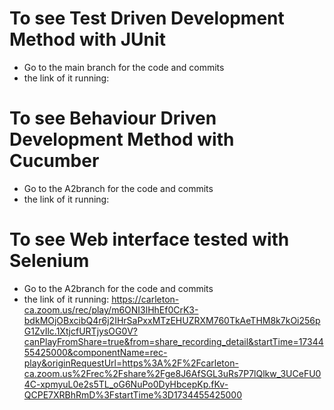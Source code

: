 # To see Test Driven Development Method with JUnit
- Go to the main branch for the code and commits
- the link of it running: 
# To see Behaviour Driven Development Method with Cucumber
- Go to the A2branch for the code and commits
- the link of it running: 
# To see Web interface tested with Selenium
- Go to the A2branch for the code and commits
- the link of it running: https://carleton-ca.zoom.us/rec/play/m6ONI3lHhEf0CrK3-bdkMOjOBxcibQ4r6j2IHrSaPxxMTzEHUZRXM760TkAeTHM8k7kOi256pG1ZvIlc.1XtjcfURTjysOG0V?canPlayFromShare=true&from=share_recording_detail&startTime=1734455425000&componentName=rec-play&originRequestUrl=https%3A%2F%2Fcarleton-ca.zoom.us%2Frec%2Fshare%2Fge8J6AfSGL3uRs7P7lQlkw_3UCeFU04C-xpmyuL0e2s5TL_oG6NuPo0DyHbcepKp.fKv-QCPE7XRBhRmD%3FstartTime%3D1734455425000 
